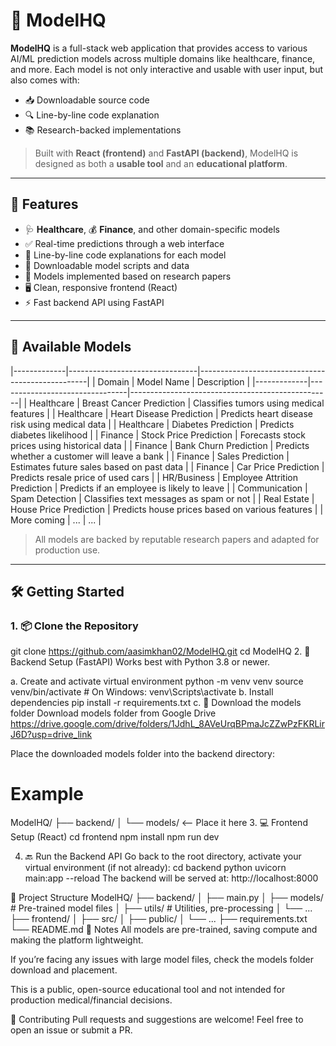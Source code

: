 # 🧠 ModelHQ

**ModelHQ** is a full-stack web application that provides access to various AI/ML prediction models across multiple domains like healthcare, finance, and more. Each model is not only interactive and usable with user input, but also comes with:

- 📥 Downloadable source code
- 🔍 Line-by-line code explanation
- 📚 Research-backed implementations

> Built with **React (frontend)** and **FastAPI (backend)**, ModelHQ is designed as both a **usable tool** and an **educational platform**.

---

## 🚀 Features

- 🩺 **Healthcare**, 💰 **Finance**, and other domain-specific models
- ✅ Real-time predictions through a web interface
- 📘 Line-by-line code explanations for each model
- 📁 Downloadable model scripts and data
- 🧠 Models implemented based on research papers
- 🖥️ Clean, responsive frontend (React)
- ⚡ Fast backend API using FastAPI

---

## 🧪 Available Models

|-------------|--------------------------------|--------------------------------------------------|
| Domain      | Model Name                     | Description                                      |
|-------------|--------------------------------|--------------------------------------------------|
| Healthcare  | Breast Cancer Prediction       | Classifies tumors using medical features         |
| Healthcare  | Heart Disease Prediction       | Predicts heart disease risk using medical data   |
| Healthcare  | Diabetes Prediction            | Predicts diabetes likelihood                     |
| Finance     | Stock Price Prediction         | Forecasts stock prices using historical data     |
| Finance     | Bank Churn Prediction          | Predicts whether a customer will leave a bank    |
| Finance     | Sales Prediction               | Estimates future sales based on past data        |
| Finance     | Car Price Prediction           | Predicts resale price of used cars               |
| HR/Business | Employee Attrition Prediction  | Predicts if an employee is likely to leave       |
| Communication | Spam Detection               | Classifies text messages as spam or not          |
| Real Estate | House Price Prediction         | Predicts house prices based on various features  |
| More coming | ...                            | ...                                              |

> All models are backed by reputable research papers and adapted for production use.

---

## 🛠️ Getting Started

### 1. 📦 Clone the Repository

git clone https://github.com/aasimkhan02/ModelHQ.git
cd ModelHQ
2. 🐍 Backend Setup (FastAPI)
Works best with Python 3.8 or newer.

a. Create and activate virtual environment
python -m venv venv
source venv/bin/activate  # On Windows: venv\Scripts\activate
b. Install dependencies
pip install -r requirements.txt
c. 📁 Download the models folder
Download models folder from Google Drive
https://drive.google.com/drive/folders/1JdhL_8AVeUrqBPmaJcZZwPzFKRLirJ6D?usp=drive_link

Place the downloaded models folder into the backend directory:
# Example
ModelHQ/
├── backend/
│   └── models/   <-- Place it here
3. 💻 Frontend Setup (React)
cd frontend
npm install
npm run dev

4. 🔙 Run the Backend API
Go back to the root directory, activate your virtual environment (if not already):
cd backend
python uvicorn main:app --reload
The backend will be served at: http://localhost:8000

📂 Project Structure
ModelHQ/
├── backend/
│   ├── main.py
│   ├── models/                # Pre-trained model files
│   ├── utils/                 # Utilities, pre-processing
│   └── ...
├── frontend/
│   ├── src/
│   ├── public/
│   └── ...
├── requirements.txt
└── README.md
📌 Notes
All models are pre-trained, saving compute and making the platform lightweight.

If you’re facing any issues with large model files, check the models folder download and placement.

This is a public, open-source educational tool and not intended for production medical/financial decisions.

🤝 Contributing
Pull requests and suggestions are welcome! Feel free to open an issue or submit a PR.
